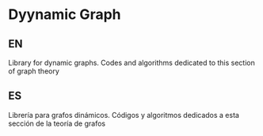 # Dyynamic Graph

## EN 
Library for dynamic graphs. Codes and algorithms dedicated to this section of graph theory

## ES
Librería para grafos dinámicos. Códigos y algoritmos dedicados a esta sección de la teoría de grafos
